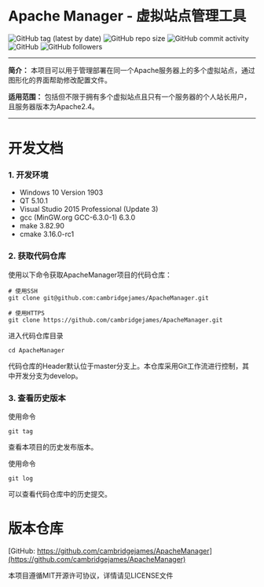 # Apache Manager - 虚拟站点管理工具
![GitHub tag (latest by date)](https://img.shields.io/github/v/tag/cambridgejames/ApacheManager?color=red)
![GitHub repo size](https://img.shields.io/github/repo-size/cambridgejames/ApacheManager?color=yellow)
![GitHub commit activity](https://img.shields.io/github/commit-activity/w/cambridgejames/ApacheManager)
![GitHub](https://img.shields.io/github/license/cambridgejames/ApacheManager)
![GitHub followers](https://img.shields.io/github/followers/cambridgejames?label=Follow&style=social)

---

**简介：** 本项目可以用于管理部署在同一个Apache服务器上的多个虚拟站点，通过图形化的界面帮助修改配置文件。

**适用范围：** 包括但不限于拥有多个虚拟站点且只有一个服务器的个人站长用户，且服务器版本为Apache2.4。

---

# 开发文档

### 1. 开发环境
+ Windows 10 Version 1903
+ QT 5.10.1
+ Visual Studio 2015 Professional (Update 3)
+ gcc (MinGW.org GCC-6.3.0-1) 6.3.0
+ make 3.82.90
+ cmake 3.16.0-rc1

### 2. 获取代码仓库
使用以下命令获取ApacheManager项目的代码仓库：

```
# 使用SSH
git clone git@github.com:cambridgejames/ApacheManager.git

# 使用HTTPS
git clone https://github.com/cambridgejames/ApacheManager.git
```

进入代码仓库目录

```
cd ApacheManager
```

代码仓库的Header默认位于master分支上。本仓库采用Git工作流进行控制，其中开发分支为develop。

### 3. 查看历史版本
使用命令

```
git tag
```

查看本项目的历史发布版本。

使用命令

```
git log
```

可以查看代码仓库中的历史提交。


# 版本仓库

[GitHub: https://github.com/cambridgejames/ApacheManager](https://github.com/cambridgejames/ApacheManager)

本项目遵循MIT开源许可协议，详情请见LICENSE文件
